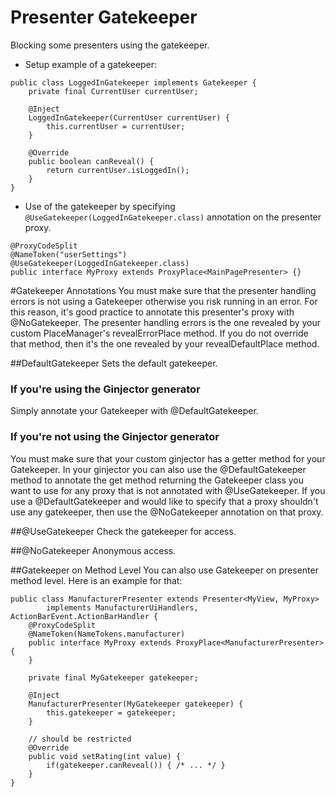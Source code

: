 # Presenter Gatekeeper

Blocking some presenters using the gatekeeper.

* Setup example of a gatekeeper:

```
public class LoggedInGatekeeper implements Gatekeeper {
    private final CurrentUser currentUser;

    @Inject
    LoggedInGatekeeper(CurrentUser currentUser) {
        this.currentUser = currentUser;
    }

    @Override
    public boolean canReveal() {
        return currentUser.isLoggedIn();
    }
}
```

* Use of the gatekeeper by specifying `@UseGatekeeper(LoggedInGatekeeper.class)` annotation on the presenter proxy.

```
@ProxyCodeSplit
@NameToken("userSettings")
@UseGatekeeper(LoggedInGatekeeper.class)
public interface MyProxy extends ProxyPlace<MainPagePresenter> {}
```

#Gatekeeper Annotations
You must make sure that the presenter handling errors is not using a Gatekeeper otherwise you risk running in an error. For this reason, it's good practice to annotate this presenter's proxy with @NoGatekeeper. The presenter handling errors is the one revealed by your custom PlaceManager's revealErrorPlace method. If you do not override that method, then it's the one revealed by your revealDefaultPlace method.

##DefaultGatekeeper
Sets the default gatekeeper.

### If you're using the Ginjector generator
Simply annotate your Gatekeeper with @DefaultGatekeeper.

### If you're not using the Ginjector generator
You must make sure that your custom ginjector has a getter method for your Gatekeeper. In your ginjector you can also use the @DefaultGatekeeper method to annotate the get method returning the Gatekeeper class you want to use for any proxy that is not annotated with @UseGatekeeper. If you use a @DefaultGatekeeper and would like to specify that a proxy shouldn't use any gatekeeper, then use the @NoGatekeeper annotation on that proxy.

##@UseGatekeeper
Check the gatekeeper for access.

##@NoGatekeeper
Anonymous access.

##Gatekeeper on Method Level
You can also use Gatekeeper on presenter method level. Here is an example for that:

```
public class ManufacturerPresenter extends Presenter<MyView, MyProxy>
        implements ManufacturerUiHandlers, ActionBarEvent.ActionBarHandler {
    @ProxyCodeSplit
    @NameToken(NameTokens.manufacturer)
    public interface MyProxy extends ProxyPlace<ManufacturerPresenter> {
    }

    private final MyGatekeeper gatekeeper;

    @Inject
    ManufacturerPresenter(MyGatekeeper gatekeeper) {
        this.gatekeeper = gatekeeper;
    }

    // should be restricted
    @Override
    public void setRating(int value) {
        if(gatekeeper.canReveal()) { /* ... */ }
    }
}
```
